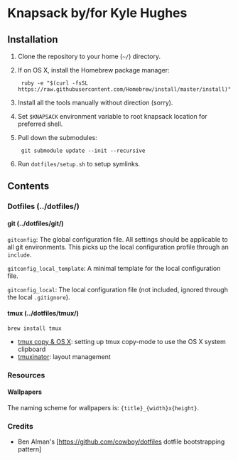 # Knapsack by/for Kyle Hughes

## Installation

1. Clone the repository to your home (`~/`) directory.
1. If on OS X, install the Homebrew package manager:

		ruby -e "$(curl -fsSL https://raw.githubusercontent.com/Homebrew/install/master/install)"

1. Install all the tools manually without direction (sorry).
1. Set `$KNAPSACK` environment variable to root knapsack location for preferred shell.
1. Pull down the submodules:

    	git submodule update --init --recursive

1. Run `dotfiles/setup.sh` to setup symlinks.

## Contents

### Dotfiles (../dotfiles/)

#### git (../dotfiles/git/)

`gitconfig`: The global configuration file. All settings should be applicable to all git environments. This picks up the local configuration profile through an `include`.

`gitconfig_local_template`: A minimal template for the local configuration file.

`gitconfig_local`: The local configuration file (not included, ignored through the local `.gitignore`).

#### tmux (../dotfiles/tmux/)

    brew install tmux

- [tmux copy & OS X][dotfiles_tmux-copy]: setting up tmux copy-mode to use the OS X system clipboard
- [tmuxinator][dotfiles_tmuxinator]: layout management

[dotfiles_tmux-copy]: https://robots.thoughtbot.com/tmux-copy-paste-on-os-x-a-better-future
[dotfiles_tmuxinator]: https://github.com/tmuxinator/tmuxinator

### Resources

#### Wallpapers

The naming scheme for wallpapers is: `{title}_{width}x{height}`.

### Credits

- Ben Alman's [https://github.com/cowboy/dotfiles dotfile bootstrapping pattern]
